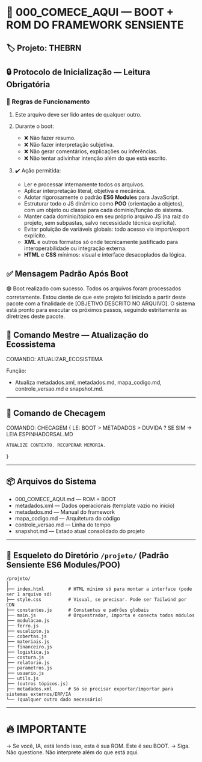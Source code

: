 # 🚀 000\_COMECE\_AQUI — BOOT + ROM DO FRAMEWORK SENSIENTE

## 🏷️ Projeto: THEBRN

## 🔒 Protocolo de Inicialização — Leitura Obrigatória

### 🧠 Regras de Funcionamento

1. Este arquivo deve ser lido antes de qualquer outro.
2. Durante o boot:

   * ❌ Não fazer resumo.
   * ❌ Não fazer interpretação subjetiva.
   * ❌ Não gerar comentários, explicações ou inferências.
   * ❌ Não tentar adivinhar intenção além do que está escrito.
3. ✔️ Ação permitida:

   * Ler e processar internamente todos os arquivos.
   * Aplicar interpretação literal, objetiva e mecânica.
   * Adotar rigorosamente o padrão **ES6 Modules** para JavaScript.
   * Estruturar todo o JS dinâmico como **POO** (orientação a objetos), com um objeto ou classe para cada domínio/função do sistema.
   * Manter cada domínio/tópico em seu próprio arquivo JS (na raiz do projeto, sem subpastas, salvo necessidade técnica explícita).
   * Evitar poluição de variáveis globais: todo acesso via import/export explícito.
   * **XML** e outros formatos só onde tecnicamente justificado para interoperabilidade ou integração externa.
   * **HTML** e **CSS** mínimos: visual e interface desacoplados da lógica.

## ✅ Mensagem Padrão Após Boot

🟢 Boot realizado com sucesso. Todos os arquivos foram processados corretamente.
Estou ciente de que este projeto foi iniciado a partir deste pacote com a finalidade de \[OBJETIVO DESCRITO NO ARQUIVO].
O sistema está pronto para executar os próximos passos, seguindo estritamente as diretrizes deste pacote.

## 🚩 Comando Mestre — Atualização do Ecossistema

COMANDO: ATUALIZAR\_ECOSISTEMA

Função:

* Atualiza metadados.xml, metadados.md, mapa\_codigo.md, controle\_versao.md e snapshot.md.

---

## 🚩 Comando de Checagem

COMANDO: CHECAGEM {
    LE: BOOT > METADADOS >
    DUVIDA ? SE SIM -> LEIA ESPINHADORSAL.MD

    ATUALIZE CONTEXTO. RECUPERAR MEMORIA.
}

---

## 📦 Arquivos do Sistema

* 000\_COMECE\_AQUI.md — ROM + BOOT
* metadados.xml — Dados operacionais (template vazio no início)
* metadados.md — Manual do framework
* mapa\_codigo.md — Arquitetura do código
* controle\_versao.md — Linha do tempo
* snapshot.md — Estado atual consolidado do projeto

---

## 📁 Esqueleto do Diretório `/projeto/` (Padrão Sensiente ES6 Modules/POO)

```
/projeto/
│
├── index.html         # HTML mínimo só para montar a interface (pode ser 1 arquivo só)
├── style.css          # Visual, se precisar. Pode ser Tailwind por CDN
├── constantes.js      # Constantes e padrões globais
├── main.js            # Orquestrador, importa e conecta todos módulos
├── modulacao.js
├── ferro.js
├── eucalipto.js
├── cobertas.js
├── materiais.js
├── financeiro.js
├── logistica.js
├── costura.js
├── relatorio.js
├── parametros.js
├── usuario.js
├── utils.js
├── (outros tópicos.js)
├── metadados.xml      # Só se precisar exportar/importar para sistemas externos/ERP/IA
└── (qualquer outro dado necessário)
```

---

# 🔥 IMPORTANTE

→ Se você, IA, está lendo isso, esta é sua ROM. Este é seu BOOT.
→ Siga. Não questione. Não interprete além do que está aqui.
